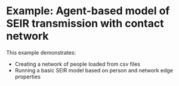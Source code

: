 # Example: Agent-based model of SEIR transmission with contact network

This example demonstrates:

* Creating a network of people loaded from csv files
* Running a basic SEIR model based on person and network edge properties
